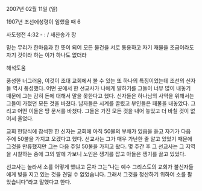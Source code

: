 2007년 02월 11일 (일)

1907년 조선에성령이 임했을 때 6



사도행전 4:32 - : / 새찬송가  장


믿는 무리가 한마음과 한 뜻이 되어 모든 물건을 서로 통용하고 자기 재물을 
조금이라도 자기 것이라 하는 이가 하나도 없더라

해석도움





풍성한 너그러움, 이것이 초대 교회에서 볼 수 있는 또 하나의 특징이었는데 조선의 신자들 역시 풍성했다. 어떤 곳에서 한 선교사가 나에게 말하기를 그들이 너무 많이 내놓기 때문에 그는 감히 돈에 대해서 말을 못한다고 했다. 신자들은 하나님의 사역을 위해서는 그들이 가졌던 모든 것을 바쳤다. 남자들은 시계를 끌렀고 부인들은 패물을 내놓았다. 그리고 어떤 이들은 땅 문서를 바쳤다. 그들은 가진 모든 것을 내어 놓았고 더 바칠 것이 없어서 울었다. 

교회 헌당식에 참석한 한 신자는 교회에 아직 50불의 부채가 있음을 듣고 자기가 다음 주에 50불을 가지고 오겠다고 했다. 선교사는 그가 매우 가난한 줄 알고 있었기 때문에 그것을 만류했지만 그는 다음 주일 50불을 가지고 왔다. 몇 주간 후 그 선교사는 그 지역을 시찰하는 중에 그의 밭에 가보니 노인은 쟁기를 잡고 아들은 쟁기를 끌고 있었다. 

선교사는 놀라서 소를 어떻게 했냐고 묻자 그는“나는 예수 그리스도의 교회가 불신자들에게 빚을 지고 있는 것을 견딜 수 없었습니다. 그래서 그것을 청산하기 위하여 소를 팔았습니다”라고 말했다고 한다.
